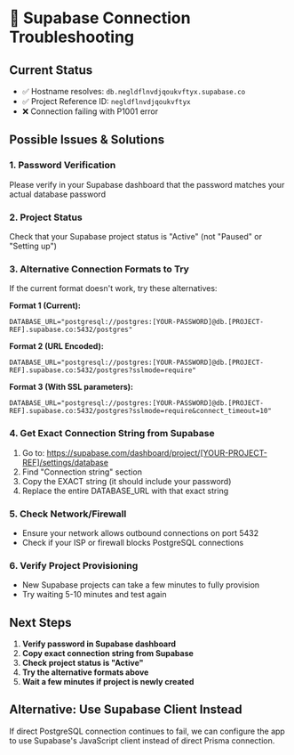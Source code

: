# 🔧 Supabase Connection Troubleshooting

## Current Status
- ✅ Hostname resolves: `db.negldflnvdjqoukvftyx.supabase.co`
- ✅ Project Reference ID: `negldflnvdjqoukvftyx`
- ❌ Connection failing with P1001 error

## Possible Issues & Solutions

### 1. **Password Verification**
Please verify in your Supabase dashboard that the password matches your actual database password

### 2. **Project Status**
Check that your Supabase project status is "Active" (not "Paused" or "Setting up")

### 3. **Alternative Connection Formats to Try**

If the current format doesn't work, try these alternatives:

**Format 1 (Current):**
```env
DATABASE_URL="postgresql://postgres:[YOUR-PASSWORD]@db.[PROJECT-REF].supabase.co:5432/postgres"
```

**Format 2 (URL Encoded):**
```env
DATABASE_URL="postgresql://postgres:[YOUR-PASSWORD]@db.[PROJECT-REF].supabase.co:5432/postgres?sslmode=require"
```

**Format 3 (With SSL parameters):**
```env
DATABASE_URL="postgresql://postgres:[YOUR-PASSWORD]@db.[PROJECT-REF].supabase.co:5432/postgres?sslmode=require&connect_timeout=10"
```

### 4. **Get Exact Connection String from Supabase**

1. Go to: https://supabase.com/dashboard/project/[YOUR-PROJECT-REF]/settings/database
2. Find "Connection string" section
3. Copy the EXACT string (it should include your password)
4. Replace the entire DATABASE_URL with that exact string

### 5. **Check Network/Firewall**
- Ensure your network allows outbound connections on port 5432
- Check if your ISP or firewall blocks PostgreSQL connections

### 6. **Verify Project Provisioning**
- New Supabase projects can take a few minutes to fully provision
- Try waiting 5-10 minutes and test again

## Next Steps

1. **Verify password in Supabase dashboard**
2. **Copy exact connection string from Supabase**
3. **Check project status is "Active"**
4. **Try the alternative formats above**
5. **Wait a few minutes if project is newly created**

## Alternative: Use Supabase Client Instead

If direct PostgreSQL connection continues to fail, we can configure the app to use Supabase's JavaScript client instead of direct Prisma connection.
